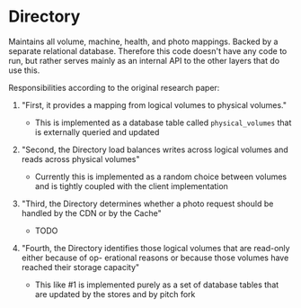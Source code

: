 
Directory
=========

Maintains all volume, machine, health, and photo mappings. Backed by a separate relational database. Therefore this code doesn't have any code to run, but rather serves mainly as an internal API to the other layers that do use this.


Responsibilities according to the original research paper:

1. "First, it provides a mapping from logical volumes to physical volumes."
	- This is implemented as a database table called `physical_volumes` that is externally queried and updated

2. "Second, the Directory load balances writes across logical volumes and reads across physical volumes"
	- Currently this is implemented as a random choice between volumes and is tightly coupled with the client implementation

3. "Third, the Directory determines whether a photo request should be handled by the CDN or by the Cache"
	- TODO

4. "Fourth, the Directory identifies those logical volumes that are read-only either because of op- erational reasons or because those volumes have reached their storage capacity"
	- This like #1 is implemented purely as a set of database tables that are updated by the stores and by pitch fork



